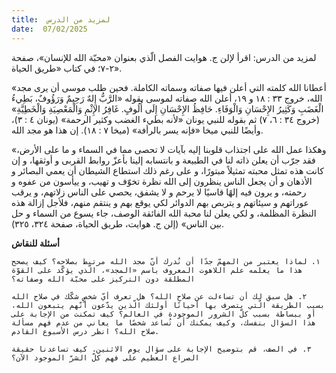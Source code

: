 ```yaml
---
title:  لمزيد من الدرس
date:  07/02/2025
---
```


لمزيد من الدرس:  اقرأ لإلن ج. هوايت الفصل الّذي بعنوان «محبّة الله للإنسان»، صفحة ٢-٧؛ في كتاب «طريق الحياة».

«أعطانا الله كلمته التي أعلن فيها صفاته وسماته الكاملة. فحين طلب موسى أن يرى مجد الله، خروج ٣٣ : ١٨ و ١٩، أعلن الله صفاته لموسى بقوله «الرَّبُّ إِلهٌ رَحِيمٌ وَرَؤُوفٌ، بَطِيءُ الْغَضَبِ وَكَثِيرُ الإِحْسَانِ وَالْوَفَاءِ. حَافِظُ الإِحْسَانِ إِلَى أُلُوفٍ. غَافِرُ الإِثْمِ وَالْمَعْصِيَةِ وَالْخَطِيَّةِ» (خروج ٣٤ : ٦، ٧) ثم بقوله للنبي يونان «لأنه بطيء الغضب وكثير الرحمة» (يونان ٤ : ٣)، وأيضًا للنبي ميخا «فإنه يسر بالرأفة» (ميخا ٧ : ١٨). إن هذا هو مجد الله.

«وهكذا عمل الله على اجتذاب قلوبنا إليه بآيات لا تحصى مما في السماء و ما على الأرض، فقد جرّب أن يعلن ذاته لنا في الطبيعة و بانتسابه إلينا بأعزّ روابط القربى و أوثقها، و إن كانت هذه تمثل محبته تمثيلاً مبتورًا، و على رغم ذلك استطاع الشيطان أن يعمي البصائر و الأذهان و أن يجعل الناس ينظرون إلى الله نظرة تخوّف و تهيب، و ييأسون من عفوه و رحمته، و يرون فيه إلهًا قاسيًا لا يرحم و لا يشفق، يحصي على الناس زلاتهم، و يرقب عوراتهم و سيئاتهم و يتربص بهم الدوائر لكي يوقع بهم و ينتقم منهم، فلأجل إزالة هذه النظرة المظلمة، و لكي يعلن لنا محبة الله الفائقة الوصف، جاء يسوع من السماء و حل بين الناس» (إلن ج. هوايت، طريق الحياة، صفحة  ٣٢٤، ٣٢٥).

**أسئلة للنقاش**

`١. لماذا يعتبر من المهمّ جدًا أن نُدرك أنّ مجد الله مرتبط بصلاحه؟ كيف يصحح هذا ما يعلمه علم اللاهوت المعروف باسم «المجد»، الّذي يؤكّد على القوّة المطلقة دون التركيز على محبّة الله وصفاته؟`

`٢. هل سبق لك أن تساءلت عن صلاح الله؟ هل تعرف أيّ شخصٍ شكّك في صلاح الله بسبب الطريقة الّتي يتصرف بها أحيانًا أولئك الّذين يدّعون أنّهم يتبعون الله، أو ببساطة بسبب كلّ الشرور الموجودة في العالم؟ كيف تمكنت من الإجابة على هذا السؤال بنفسك، وكيف يمكنك أن تُساعد شخصًا ما يعاني من عدم فهم مسألة صلاح الله؟ انظر درس الأسبوع القادم.`

`٣. في الصف، قم بتوضيح الإجابة على سؤال يوم الاثنين. كيف تساعدنا حقيقة الصراع العظيم على فهم كلّ الشرّ الموجود الآن؟`